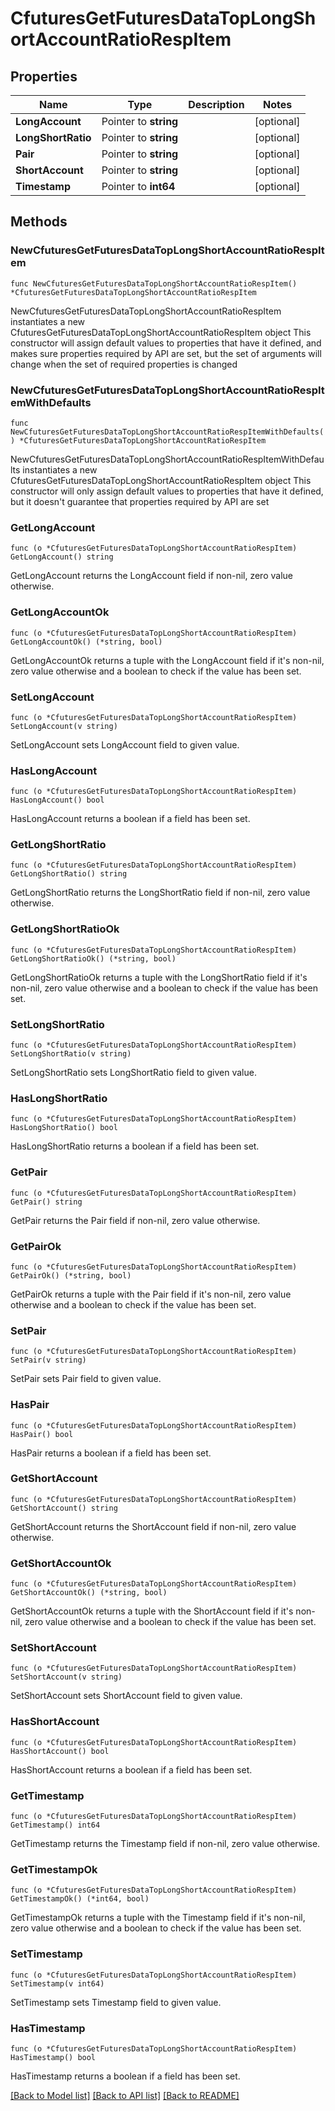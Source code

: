 # CfuturesGetFuturesDataTopLongShortAccountRatioRespItem

## Properties

Name | Type | Description | Notes
------------ | ------------- | ------------- | -------------
**LongAccount** | Pointer to **string** |  | [optional] 
**LongShortRatio** | Pointer to **string** |  | [optional] 
**Pair** | Pointer to **string** |  | [optional] 
**ShortAccount** | Pointer to **string** |  | [optional] 
**Timestamp** | Pointer to **int64** |  | [optional] 

## Methods

### NewCfuturesGetFuturesDataTopLongShortAccountRatioRespItem

`func NewCfuturesGetFuturesDataTopLongShortAccountRatioRespItem() *CfuturesGetFuturesDataTopLongShortAccountRatioRespItem`

NewCfuturesGetFuturesDataTopLongShortAccountRatioRespItem instantiates a new CfuturesGetFuturesDataTopLongShortAccountRatioRespItem object
This constructor will assign default values to properties that have it defined,
and makes sure properties required by API are set, but the set of arguments
will change when the set of required properties is changed

### NewCfuturesGetFuturesDataTopLongShortAccountRatioRespItemWithDefaults

`func NewCfuturesGetFuturesDataTopLongShortAccountRatioRespItemWithDefaults() *CfuturesGetFuturesDataTopLongShortAccountRatioRespItem`

NewCfuturesGetFuturesDataTopLongShortAccountRatioRespItemWithDefaults instantiates a new CfuturesGetFuturesDataTopLongShortAccountRatioRespItem object
This constructor will only assign default values to properties that have it defined,
but it doesn't guarantee that properties required by API are set

### GetLongAccount

`func (o *CfuturesGetFuturesDataTopLongShortAccountRatioRespItem) GetLongAccount() string`

GetLongAccount returns the LongAccount field if non-nil, zero value otherwise.

### GetLongAccountOk

`func (o *CfuturesGetFuturesDataTopLongShortAccountRatioRespItem) GetLongAccountOk() (*string, bool)`

GetLongAccountOk returns a tuple with the LongAccount field if it's non-nil, zero value otherwise
and a boolean to check if the value has been set.

### SetLongAccount

`func (o *CfuturesGetFuturesDataTopLongShortAccountRatioRespItem) SetLongAccount(v string)`

SetLongAccount sets LongAccount field to given value.

### HasLongAccount

`func (o *CfuturesGetFuturesDataTopLongShortAccountRatioRespItem) HasLongAccount() bool`

HasLongAccount returns a boolean if a field has been set.

### GetLongShortRatio

`func (o *CfuturesGetFuturesDataTopLongShortAccountRatioRespItem) GetLongShortRatio() string`

GetLongShortRatio returns the LongShortRatio field if non-nil, zero value otherwise.

### GetLongShortRatioOk

`func (o *CfuturesGetFuturesDataTopLongShortAccountRatioRespItem) GetLongShortRatioOk() (*string, bool)`

GetLongShortRatioOk returns a tuple with the LongShortRatio field if it's non-nil, zero value otherwise
and a boolean to check if the value has been set.

### SetLongShortRatio

`func (o *CfuturesGetFuturesDataTopLongShortAccountRatioRespItem) SetLongShortRatio(v string)`

SetLongShortRatio sets LongShortRatio field to given value.

### HasLongShortRatio

`func (o *CfuturesGetFuturesDataTopLongShortAccountRatioRespItem) HasLongShortRatio() bool`

HasLongShortRatio returns a boolean if a field has been set.

### GetPair

`func (o *CfuturesGetFuturesDataTopLongShortAccountRatioRespItem) GetPair() string`

GetPair returns the Pair field if non-nil, zero value otherwise.

### GetPairOk

`func (o *CfuturesGetFuturesDataTopLongShortAccountRatioRespItem) GetPairOk() (*string, bool)`

GetPairOk returns a tuple with the Pair field if it's non-nil, zero value otherwise
and a boolean to check if the value has been set.

### SetPair

`func (o *CfuturesGetFuturesDataTopLongShortAccountRatioRespItem) SetPair(v string)`

SetPair sets Pair field to given value.

### HasPair

`func (o *CfuturesGetFuturesDataTopLongShortAccountRatioRespItem) HasPair() bool`

HasPair returns a boolean if a field has been set.

### GetShortAccount

`func (o *CfuturesGetFuturesDataTopLongShortAccountRatioRespItem) GetShortAccount() string`

GetShortAccount returns the ShortAccount field if non-nil, zero value otherwise.

### GetShortAccountOk

`func (o *CfuturesGetFuturesDataTopLongShortAccountRatioRespItem) GetShortAccountOk() (*string, bool)`

GetShortAccountOk returns a tuple with the ShortAccount field if it's non-nil, zero value otherwise
and a boolean to check if the value has been set.

### SetShortAccount

`func (o *CfuturesGetFuturesDataTopLongShortAccountRatioRespItem) SetShortAccount(v string)`

SetShortAccount sets ShortAccount field to given value.

### HasShortAccount

`func (o *CfuturesGetFuturesDataTopLongShortAccountRatioRespItem) HasShortAccount() bool`

HasShortAccount returns a boolean if a field has been set.

### GetTimestamp

`func (o *CfuturesGetFuturesDataTopLongShortAccountRatioRespItem) GetTimestamp() int64`

GetTimestamp returns the Timestamp field if non-nil, zero value otherwise.

### GetTimestampOk

`func (o *CfuturesGetFuturesDataTopLongShortAccountRatioRespItem) GetTimestampOk() (*int64, bool)`

GetTimestampOk returns a tuple with the Timestamp field if it's non-nil, zero value otherwise
and a boolean to check if the value has been set.

### SetTimestamp

`func (o *CfuturesGetFuturesDataTopLongShortAccountRatioRespItem) SetTimestamp(v int64)`

SetTimestamp sets Timestamp field to given value.

### HasTimestamp

`func (o *CfuturesGetFuturesDataTopLongShortAccountRatioRespItem) HasTimestamp() bool`

HasTimestamp returns a boolean if a field has been set.


[[Back to Model list]](../README.md#documentation-for-models) [[Back to API list]](../README.md#documentation-for-api-endpoints) [[Back to README]](../README.md)


